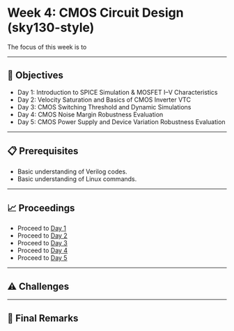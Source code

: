 # Week 4: CMOS Circuit Design (sky130-style)
 
The focus of this week is to 

---

## 📑 Objectives
- Day 1: Introduction to SPICE Simulation & MOSFET I–V Characteristics
- Day 2: Velocity Saturation and Basics of CMOS Inverter VTC
- Day 3: CMOS Switching Threshold and Dynamic Simulations
- Day 4: CMOS Noise Margin Robustness Evaluation
- Day 5: CMOS Power Supply and Device Variation Robustness Evaluation

---

## 📋 Prerequisites
- Basic understanding of Verilog codes.
- Basic understanding of Linux commands.

---

## 📈 Proceedings
- Proceed to [Day 1](https://github.com/BitopanBaishya/RISC-V-SoC-Tapeout-Program-2025---Week-4/blob/5968666badcb69379e1ee14ae30ce358bea6c659/Day%201/README.md)
- Proceed to [Day 2](https://github.com/BitopanBaishya/VSD-Tapeout-Program-2025---Week-1/blob/39ab28880dd3ad3f48bbed38bf4fd0e14b621c49/Day%202/README.md)
- Proceed to [Day 3](https://github.com/BitopanBaishya/VSD-Tapeout-Program-2025---Week-1/blob/490086415cc2debc8c392e9c1e41805c871aac59/Day%203/README.md)
- Proceed to [Day 4](https://github.com/BitopanBaishya/VSD-Tapeout-Program-2025---Week-1/blob/375e2128e691f2ef6fc6c438972b87ab7c131df6/Day%204/README.md)
- Proceed to [Day 5](https://github.com/BitopanBaishya/VSD-Tapeout-Program-2025---Week-1/blob/main/Day%205/README.md)

---

## ⚠️ Challenges

---

## 🏁 Final Remarks











